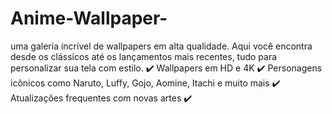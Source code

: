 # Anime-Wallpaper-
uma galeria incrível de wallpapers em alta qualidade. Aqui você encontra desde os clássicos até os lançamentos mais recentes, tudo para personalizar sua tela com estilo. ✔️ Wallpapers em HD e 4K ✔️ Personagens icônicos como Naruto, Luffy, Gojo, Aomine, Itachi e muito mais ✔️ Atualizações frequentes com novas artes ✔️ 
